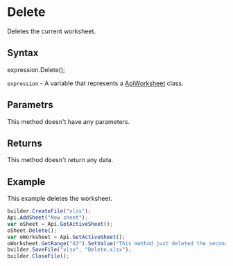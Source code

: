 # Delete

Deletes the current worksheet.

## Syntax

expression.Delete();

`expression` - A variable that represents a [ApiWorksheet](../ApiWorksheet.md) class.

## Parametrs

This method doesn't have any parameters.

## Returns

This method doesn't return any data.

## Example

This example deletes the worksheet.

```javascript
builder.CreateFile("xlsx");
Api.AddSheet("New sheet");
var oSheet = Api.GetActiveSheet();
oSheet.Delete();
var oWorksheet = Api.GetActiveSheet();
oWorksheet.GetRange("A3").SetValue("This method just deleted the second sheet from this spreadsheet.");
builder.SaveFile("xlsx", "Delete.xlsx");
builder.CloseFile();
```